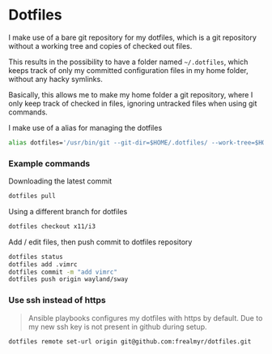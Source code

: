 # Dotfiles

I make use of a bare git repository for my dotfiles, which is a git repository without a working tree and copies of checked out files.

This results in the possibility to have a folder named `~/.dotfiles`, which keeps track of only my committed configuration files in my home folder, without any hacky symlinks.

Basically, this allows me to make my home folder a git repository, where I only keep track of checked in files, ignoring untracked files when using git commands.

I make use of a alias for managing the dotfiles

```bash
alias dotfiles='/usr/bin/git --git-dir=$HOME/.dotfiles/ --work-tree=$HOME'
```

### Example commands

Downloading the latest commit

```bash
dotfiles pull
```

Using a different branch for dotfiles

```bash
dotfiles checkout x11/i3
```

Add / edit files, then push commit to dotfiles repository

```bash
dotfiles status
dotfiles add .vimrc
dotfiles commit -m "add vimrc"
dotfiles push origin wayland/sway
```

### Use ssh instead of https

> Ansible playbooks configures my dotfiles with https by default. Due to my new ssh key is not present in github during setup.

```bash
dotfiles remote set-url origin git@github.com:frealmyr/dotfiles.git
```
